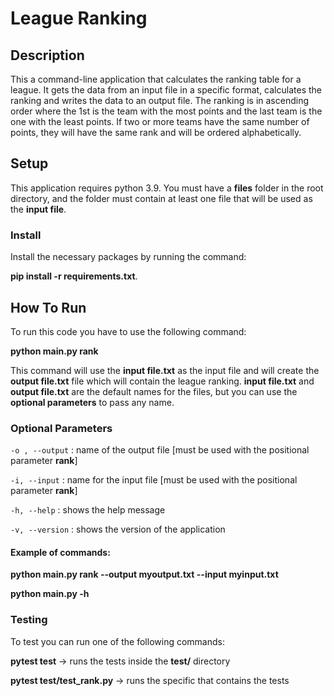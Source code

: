 # League Ranking

## Description
This a command-line application that calculates the ranking table for a league. It gets the data from an input file in a 
specific format, calculates the ranking and writes the data to an output file. The ranking is in ascending order
where the 1st is the team with the most points and the last team is the one with the least points. If two or more teams
have the same number of points, they will have the same rank and will be ordered alphabetically.

## Setup
This application requires python 3.9.
You must have a **files** folder in the root directory, and the folder must contain at least one file that will be used
as the **input file**.

### Install
Install the necessary packages by running the command:

**pip install -r requirements.txt**.

##  How To Run
To run this code you have to use the following command:

**python main.py rank**

This command will use the **input file.txt** as the input file and will create the **output file.txt** file which will 
contain the league ranking.
**input file.txt** and **output file.txt** are the default names for the files, but you can use the **optional parameters** to 
pass any name.

### Optional Parameters
`-o , --output` : name of the output file [must be used with the positional parameter **rank**]

`-i, --input` : name for the input file [must be used with the positional parameter **rank**]

`-h, --help` : shows the help message

`-v, --version` : shows the version of the application

#### Example of commands:
**python main.py rank --output myoutput.txt --input myinput.txt**

**python main.py -h**

### Testing

To test you can run one of the following commands:

**pytest test** -> runs the tests inside the **test/** directory

**pytest test/test_rank.py** -> runs the specific that contains the tests
